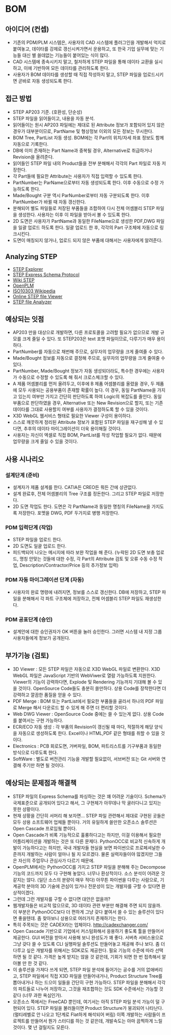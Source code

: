 # BOM

## 아이디어 (컨셉)
* 기존의 PDM/PLM 시스템은, 사용자의 CAD 시스템에 플러그인을 개발해서 억지로 붙여놓고, 데이타를 강제로 갱신시켜가면서 운용하고, 또 한국 기업 실무에 맞는 기능들 대신 별 쓸데없는 기능들이 붙어있는 식이 많다.
* CAD 시스템에 종속시키지 말고, 철저하게 STEP 파일을 통해 데이타 교환을 실시하고, 이에 기반하여 모든 데이타를 관리하도록 한다.
* 사용자가 BOM 데이타를 생성할 때 직접 작성하지 말고, STEP 파일을 업로드시키면 곧바로 자동 생성되도록 한다.

## 접근 방법
* STEP AP203 기준. (호환성, 단순성)
* STEP 파일을 읽어들이고, 내용을 자동 분석.
* 읽어들이는 원시 AP203 파일에는 제대로 된 Attribute 정보가 포함되어 있지 않은 경우가 대부분이므로, PartName 및 형상정보 이외의 모든 정보는 무시한다.
* BOM Tree, PartList 자동 생성.  BOM에는 각 Part의 위치/자세 좌표 정보도 함께 자동으로 기록한다.
* DB에 이미 존재하는 Part Name과 중복될 경우, Alternative로 취급하거나 Revision을 올려준다.
* 읽어들인 STEP 파일 내의 Product들을 전부 분해해서 각각의 Part 파일로 자동 저장한다.
* 각 Part들에 필요한 Attribute는 사용자가 직접 입력할 수 있도록 한다.
* PartNumber는 ParName으로부터 자동 생성되도록 한다.  이후 수동으로 수정 가능하도록 한다.
* Made/Bought 구분 역시 ParNumber로부터 자동 구분되도록 한다.  이후 PartNumber가 바뀔 때 자동 갱신한다.
* 분해되어 별도 파일들로 저장된 부품들을 조합하여 다시 전체 어셈블리 STEP 파일을 생성한다. 사용자는 이후 이 파일을 받아서 볼 수 있도록 한다.
* 2D 도면은 사용자가 PartName과 동일한 FileName으로 생성한 PDF,DWG 파일을 일괄 업로드 하도록 한다.  일괄 업로드 한 후, 각각의 Part 구조체에 자동으로 링크시킨다.
* 도면이 매칭되지 않거나, 업로드 되지 않은 부품에 대해서는 사용자에게 알려준다.

## Analyzing STEP
* [STEP Explorer](http://www.johannes-raida.de/projects.htm)
* [STEP Express Schema Protocol](http://www.steptools.com/support/stdev_docs/express/)
* [Wiki STEP](http://www.wikistep.org/index.php/Main_Page)
* [OpenPLM](http://wiki.openplm.org/trac)
* [ISO10303 Wikipedia](https://en.wikipedia.org/wiki/ISO_10303)
* [Online STEP file Viewer](http://step3d.com/)
* [STEP file Analyzer](http://www.nist.gov/el/msid/infotest/step-file-analyzer.cfm)

## 예상되는 잇점
* AP203 만을 대상으로 개발하면, 다른 프로토콜을 고려할 필요가 없으므로 개발 규모를 크게 줄일 수 있다.  또 STEP203은 text 포멧 파일이므로, 다루기가 매우 용이하다.
* PartNumber를 자동으로 채번해 주므로, 실무자의 업무량을 크게 줄여줄 수 있다.
* Made/Bought 정보를 자동으로 결정해 주므로, 실무자의 업무량을 크게 줄여줄 수 있다.
* PartNumber, Made/Bought 정보가 자동 생성되더라도, 특수한 경우에는 사용자가 수동으로 수정할 수 있도록 해 줘서 크로스체크할 수 있다.
* A 제품 어셈블리를 먼저 올려두고, 이후에 B 제품 어셈블리를 올렸을 경우, 두 제품에 모두 사용되는 공용부품이 존재할 확률이 높다.  이 경우, 동일 PartName을 가지고 있는지 여부만 가지고 간단히 판단하도록 하여 Logic의 복잡도를 줄인다.  동일 부품으로 판단하였을 경우, Alternative 또는 New Revision으로 할지, 또는 기존 데이타를 그대로 사용할지 여부를 사용자가 결정하도록 할 수 있을 것이다.
* X3D WebGL 웹서비스 형태로 필요한 Viewer 구성이 용이하다.
* 스스로 깨끗하게 정리된 Attribute 정보가 포함된 STEP 파일을 재구성해 낼 수 있다면, 추후의 데이타 마이그레이션이 더욱 용이해질 것이다.
* 사용자는 자신이 엑셀로 직접 BOM, PartList를 작성 작업할 필요가 없다.  때문에 업무량을 크게 줄일 수 있을 것이다.

## 사용 시나리오
### 설계단계 (준비)
* 설계자가 제품 설계를 한다.  CATIA든 CREO든 뭐든 간에 상관없다.
* 설계 완료후, 전체 어셈블리의 Tree 구조를 정돈한다.  그리고 STEP 파일로 저장한다.
* 2D 도면 작업도 한다.  도면은 각 PartName과 동일한 명칭의 FileName을 가지도록 저장한다.  포멧을 DWG, PDF 두가지로 병행 저장한다.
### PDM 입력단계 (작업)
* STEP 파일을 업로드 한다.
* 2D 도면도 일괄 업로드 한다.
* 피드백되어 나오는 메시지에 따라 보완 작업을 해 준다. (누락된 2D 도면 보충 업로드, 명칭 안맞는 것들에 대한 수정, 각 Part의 Attribute 검토 및 오류 수동 수정 작업, Description/Contractor/Price 등의 추가정보 입력)
### PDM 자동 마이그레이션 단계 (자동)
* 사용자의 완료 명령에 내려지면, 정보를 스스로 갱신한다.  DB에 저장하고, STEP 파일을 분해해서 각 파트 구조체에 저장하고, 전체 어셈블리 STEP 파일도 재생성한다.
### PDM 공표단계 (승인)
* 설계안에 대한 승인권자가 OK 버튼을 눌러 승인한다. 그러면 시스템 내 지정 그룹 사용자들에게 정보가 공개된다.

## 부가기능 (검토)
* 3D Viewer : 모든 STEP 파일은 자동으로 X3D WebGL 파일로 변환한다. X3D WebGL 파일은 JavaScript 기반의 WebViwer로 열람 가능하도록 지원한다.  Viewer의 기능이 강력하다면, Explode 및 Rendering 기능까지 기대해 볼 수 있을 것이다.  OpenSource Code들도 충분히 쓸만하다.  상용 Code를 장착한다면 더 강력하고 깔끔한 품질을 얻을 수 있다.
* PDF Merge : BOM 또는 PartList에서 필요한 부품들을 골라서 하나의 PDF 파일로 Merge 해서 다운로드 할 수 있게 해 주면 더 편리할 것이다.
* Web DWG Viewer : OpenSource Code 중에는 쓸 수 있는게 없다.  상용 Code를 붙여서는 구현 가능하다.
* ECR/ECO 자동 생성 : 각 부품의 Revision이 갱신될 때 마다, 적절하게 해당 양식을 자동으로 생성하도록 한다.  Excel이나 HTML,PDF 같은 형태를 취할 수 있을 것이다.
* Electronics : PCB 회로도면, 거버파일, BOM, 파트리스트를 기구부품과 동일한 방식으로 다루도록 한다.
* SoftWare : 별도로 버전관리 기능을 개발할 필요없이, 서브버전 또는 Git 서버와 연결해 주기만 하면 될 것이다.

## 예상되는 문제점과 해결책
* STEP 파일의 Express Schema를 파싱하는 것은 꽤 어려운 기술이다.  Schema가 국제표준으로 공개되어 있다고 해서, 그 구현체가 아무데나 막 굴러다니고 있지는 못한 상황이다.
* 현재 상황을 간단히 서머리 해 보자면...  STEP 파일 관련해서 제대로 구현된 곳들은 모두 상용 소프트웨어 업체들 뿐이다.  거의 유일하게 쓸만한 오픈소스 솔루션은 Open Cascade 프로임웤 뿐이다.
* Open Cascade가 비록 기능적으로 훌륭하다고는 하지만, 이걸 이용해서 필요한 어플리케이션을 개발하는 것은 또 다른 문제다.  PythonOCC로 비교적 신속하게 개발이 가능하다고는 하지만, 국내 개발자들 현실을 보면 파이썬으로 프로페셔널한 수준까지 개발하는 사람이 얼마나 될 지 모르겠다.  물론 실력자들이야 많겠지만 그들은 자신의 주업무나 관심사가 다르기 때문에.
* OpenPLM에서는 PythonOCC를 가지고 STEP 파일을 분해해 주는 Decompose 기능의 코드까지 모두 다 구현해 놓았다.  너무나 환상적이다.  소스 분석이 어려운 것 같지는 않다.  (일단 소스의 분량이 매우 적다)  아무튼 파이썬을 다루는 사람으로, 기계공학 분야의 3D 기술에 관심이 있거나 전문성이 있는 개발자를 구할 수 있다면 환상적이겠다.
* 그런데 그런 개발자를 구할 수 없다면 대안은 없을까?
* 웹개발자들은 비교적 많으므로, 3D 데이타 관련 부분만 해결해 주면 되지 않을까.  이 부분은 PythonOCC보다 더 편하게 그냥 갖다 붙여서 쓸 수 있는 솔루션이 있다면 좋을텐데.  좀 찾아보니 상용으로 여러가지 존재하기는 한다.
* 특히 주목되는 것은 CADEX라는 업체이다.  http://cadexchanger.com/
* Open Cascade 기반으로 기업에서 커스텀화해서 응용하기 좋도록 툴을 만들어서 제공한다.  GUI 버전을 받아서 사용해 보니 완성도가 꽤 좋다.  서버측 서비스용으로 그냥 갖다 쓸 수 있도록 CLI 실행파일 솔루션도 만들어놓고 제공해 주나 보다.  좀 더 다루고 싶은 개발자를 위해서는 SDK로도 제공한다.  필요 기능의 수준에 따라 선택하면 될 것 같다.  가격은 높게 받지는 않을 것 같은데, 기회가 되면 한 번 접촉해서 알아볼 만 한 것 같다.
* 이 솔루션을 가져다 쓰게 되면, STEP 파일 분석에 들어가는 공수를 거의 없애버리고, STEP 파일에서 직접 X3D 파일을 만들어내거나, Product Structure Tree를 뽑아내거나 하는 드으이 일들을 간단히 구현 가능하다.  STEP 파일을 분해해서 각각의 파트들로 나누어 저장하고, 그것을 재조합하는 것도 SDK 수준에서는 가능할 것 같다 (너무 과한 욕심인가).
* 오픈소스 쪽에서는 FreeCAD 뿐인데, 여기서는 아직 STEP 파일 분석 가능이 덜 구현되어 있다.  STEP 파일을 불러들이면 Product Structure가 붕괴되어 나타난다. (멀티레벨로 안 나오고 1단계로 Flat하게 해석되어 버림)  이쪽 개발하는 사람들이 프로젝트를 만들어서 뭔가 스터디를 하는 것 같은데, 개발속도는 아마 끔찍하게 느릴 것이다.  몇 년 걸릴지도 모른다.








